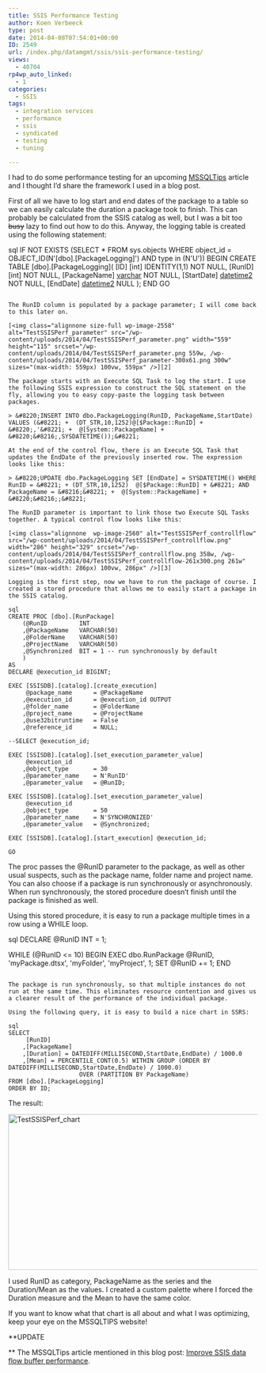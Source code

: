 ```yaml
---
title: SSIS Performance Testing
author: Koen Verbeeck
type: post
date: 2014-04-08T07:54:01+00:00
ID: 2549
url: /index.php/datamgmt/ssis/ssis-performance-testing/
views:
  - 40704
rp4wp_auto_linked:
  - 1
categories:
  - SSIS
tags:
  - integration services
  - performance
  - ssis
  - syndicated
  - testing
  - tuning

---
```

I had to do some performance testing for an upcoming [MSSQLTips][1] article and I thought I’d share the framework I used in a blog post.

First of all we have to log start and end dates of the package to a table so we can easily calculate the duration a package took to finish. This can probably be calculated from the SSIS catalog as well, but I was a bit too <del>busy</del> lazy to find out how to do this. Anyway, the logging table is created using the following statement:

sql
IF NOT EXISTS (SELECT * FROM sys.objects WHERE object_id = OBJECT_ID(N'[dbo].[PackageLogging]') AND type in (N'U'))
BEGIN
	CREATE TABLE [dbo].[PackageLogging](
		[ID] [int] IDENTITY(1,1) NOT NULL,
		[RunID] [int] NOT NULL,
		[PackageName] [varchar](50) NOT NULL,
		[StartDate] [datetime2](7) NOT NULL,
		[EndDate] [datetime2](7) NULL
	);
END
GO
```

The RunID column is populated by a package parameter; I will come back to this later on.

[<img class="alignnone size-full wp-image-2558" alt="TestSSISPerf_parameter" src="/wp-content/uploads/2014/04/TestSSISPerf_parameter.png" width="559" height="115" srcset="/wp-content/uploads/2014/04/TestSSISPerf_parameter.png 559w, /wp-content/uploads/2014/04/TestSSISPerf_parameter-300x61.png 300w" sizes="(max-width: 559px) 100vw, 559px" />][2]

The package starts with an Execute SQL Task to log the start. I use the following SSIS expression to construct the SQL statement on the fly, allowing you to easy copy-paste the logging task between packages.

> &#8220;INSERT INTO dbo.PackageLogging(RunID, PackageName,StartDate) VALUES (&#8221; +  (DT_STR,10,1252)@[$Package::RunID] + &#8220;,'&#8221; +  @[System::PackageName] + &#8220;&#8216;,SYSDATETIME());&#8221;

At the end of the control flow, there is an Execute SQL Task that updates the EndDate of the previously inserted row. The expression looks like this:

> &#8220;UPDATE dbo.PackageLogging SET [EndDate] = SYSDATETIME() WHERE RunID = &#8221; + (DT_STR,10,1252)  @[$Package::RunID] + &#8221; AND PackageName = &#8216;&#8221; +  @[System::PackageName] + &#8220;&#8216;;&#8221;

The RunID parameter is important to link those two Execute SQL Tasks together. A typical control flow looks like this:

[<img class="alignnone  wp-image-2560" alt="TestSSISPerf_controllflow" src="/wp-content/uploads/2014/04/TestSSISPerf_controllflow.png" width="286" height="329" srcset="/wp-content/uploads/2014/04/TestSSISPerf_controllflow.png 358w, /wp-content/uploads/2014/04/TestSSISPerf_controllflow-261x300.png 261w" sizes="(max-width: 286px) 100vw, 286px" />][3]

Logging is the first step, now we have to run the package of course. I created a stored procedure that allows me to easily start a package in the SSIS catalog.

sql
CREATE PROC [dbo].[RunPackage]
	(@RunID			INT
	,@PackageName	VARCHAR(50)
	,@FolderName	VARCHAR(50)
	,@ProjectName	VARCHAR(50)
	,@Synchronized	BIT = 1 -- run synchronously by default
	)
AS
DECLARE @execution_id BIGINT;

EXEC [SSISDB].[catalog].[create_execution]
	 @package_name		= @PackageName
	,@execution_id		= @execution_id OUTPUT
	,@folder_name		= @FolderName
	,@project_name		= @ProjectName
	,@use32bitruntime	= False
	,@reference_id		= NULL;

--SELECT @execution_id;

EXEC [SSISDB].[catalog].[set_execution_parameter_value]
	 @execution_id
	,@object_type		= 30
	,@parameter_name	= N'RunID'
	,@parameter_value	= @RunID;

EXEC [SSISDB].[catalog].[set_execution_parameter_value]
	 @execution_id
	,@object_type		= 50
	,@parameter_name	= N'SYNCHRONIZED'
	,@parameter_value	= @Synchronized;

EXEC [SSISDB].[catalog].[start_execution] @execution_id;

GO
```

The proc passes the @RunID parameter to the package, as well as other usual suspects, such as the package name, folder name and project name. You can also choose if a package is run synchronously or asynchronously. When run synchronously, the stored procedure doesn’t finish until the package is finished as well.

Using this stored procedure, it is easy to run a package multiple times in a row using a WHILE loop.

sql
DECLARE @RunID INT = 1;

WHILE (@RunID <= 10)
BEGIN
	EXEC dbo.RunPackage @RunID, 'myPackage.dtsx', 'myFolder', 'myProject', 1;
	SET @RunID += 1;
END
```

The package is run synchronously, so that multiple instances do not run at the same time. This eliminates resource contention and gives us a clearer result of the performance of the individual package.

Using the following query, it is easy to build a nice chart in SSRS:

sql
SELECT
	 [RunID]
	,[PackageName]
	,[Duration] = DATEDIFF(MILLISECOND,StartDate,EndDate) / 1000.0
	,[Mean] = PERCENTILE_CONT(0.5) WITHIN GROUP (ORDER BY DATEDIFF(MILLISECOND,StartDate,EndDate) / 1000.0)
					OVER (PARTITION BY PackageName)
FROM [dbo].[PackageLogging]
ORDER BY ID;
```

The result:

[<img class="alignnone  wp-image-2559" alt="TestSSISPerf_chart" src="/wp-content/uploads/2014/04/TestSSISPerf_chart.png" width="542" height="315" srcset="/wp-content/uploads/2014/04/TestSSISPerf_chart.png 774w, /wp-content/uploads/2014/04/TestSSISPerf_chart-300x174.png 300w" sizes="(max-width: 542px) 100vw, 542px" />][4]

I used RunID as category, PackageName as the series and the Duration/Mean as the values. I created a custom palette where I forced the Duration measure and the Mean to have the same color.

If you want to know what that chart is all about and what I was optimizing, keep your eye on the MSSQLTIPS website!

**UPDATE
  
** The MSSQLTips article mentioned in this blog post: [Improve SSIS data flow buffer performance][5].

 [1]: http://www.mssqltips.com/
 [2]: /wp-content/uploads/2014/04/TestSSISPerf_parameter.png
 [3]: /wp-content/uploads/2014/04/TestSSISPerf_controllflow.png
 [4]: /wp-content/uploads/2014/04/TestSSISPerf_chart.png
 [5]: http://www.mssqltips.com/sqlservertip/3217/improve-ssis-data-flow-buffer-performance/